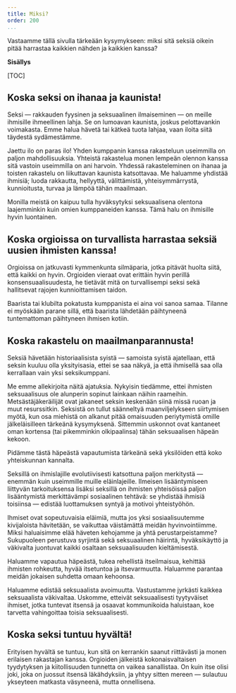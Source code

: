 ```yaml
---
title: Miksi?
order: 200
...
```


Vastaamme tällä sivulla tärkeään kysymykseen: miksi sitä seksiä oikein pitää harrastaa kaikkien nähden ja kaikkien kanssa?

**Sisällys**

[TOC]

## Koska seksi on ihanaa ja kaunista!

Seksi — rakkauden fyysinen ja seksuaalinen ilmaiseminen — on meille ihmisille ihmeellinen lahja. Se on lumoavan kaunista, joskus pelottavankin voimakasta. Emme halua hävetä tai kätkeä tuota lahjaa, vaan iloita siitä täydestä sydämestämme.

Jaettu ilo on paras ilo! Yhden kumppanin kanssa rakasteluun useimmilla on paljon mahdollisuuksia. Yhteistä rakastelua monen lempeän olennon kanssa sitä vastoin useimmilla on ani harvoin. Yhdessä rakasteleminen on ihanaa ja toisten rakastelu on liikuttavan kaunista katsottavaa. Me haluamme yhdistää ihmisiä; luoda rakkautta, hellyyttä, välittämistä, yhteisymmärrystä, kunnioitusta, turvaa ja lämpöä tähän maailmaan.

Monilla meistä on kaipuu tulla hyväksytyksi seksuaalisena olentona laajemminkin kuin omien kumppaneiden kanssa. Tämä halu on ihmisille hyvin luontainen.

## Koska orgioissa on turvallista harrastaa seksiä uusien ihmisten kanssa!

Orgioissa on jatkuvasti kymmenkunta silmäparia, jotka pitävät huolta siitä, että kaikki on hyvin. Orgioiden vieraat ovat erittäin hyvin perillä konsensuaalisuudesta, he tietävät mitä on turvallisempi seksi sekä hallitsevat rajojen kunnioittamisen taidon.

Baarista tai klubilta pokatusta kumppanista ei aina voi sanoa samaa. Tilanne ei myöskään parane sillä, että baarista lähdetään päihtyneenä tuntemattoman päihtyneen ihmisen kotiin.

## Koska rakastelu on maailmanparannusta!

Seksiä hävetään historiaalisista syistä — samoista syistä ajatellaan, että seksin kuuluu olla yksityisasia, ettei se saa näkyä, ja että ihmisellä saa olla kerrallaan vain yksi seksikumppani.

Me emme allekirjoita näitä ajatuksia. Nykyisin tiedämme, ettei ihmisten seksuaalisuus ole alunperin sopinut lainkaan näihin raameihin. Metsästäjäkeräilijät ovat jakaneet seksin keskenään siinä missä ruoan ja muut resurssitkin. Seksistä on tullut säänneltyä maanviljelykseen siirtymisen myötä, kun osa miehistä on alkanut pitää omaisuuden periytymistä omille jälkeläisilleen tärkeänä kysymyksenä. Sittemmin uskonnot ovat kantaneet oman kortensa (tai pikemminkin olkipaalinsa) tähän seksuaalisen häpeän kekoon.

Pidämme tästä häpeästä vapautumista tärkeänä sekä yksilöiden että koko yhteiskunnan kannalta.

Seksillä on ihmislajille evolutiivisesti katsottuna paljon merkitystä — enemmän kuin useimmille muille eläinlajeille. Ilmeisen lisääntymiseen liittyvän tarkoituksensa lisäksi seksillä on ihmisten yhteisöissä paljon lisääntymistä merkittävämpi sosiaalinen tehtävä: se yhdistää ihmisiä toisiinsa — edistää luottamuksen syntyä ja motivoi yhteistyöhön.

Ihmiset ovat sopeutuvaisia eläimiä, mutta jos yksi sosiaalisuutemme kivijaloista hävitetään, se vaikuttaa väistämättä meidän hyvinvointiimme. Miksi haluaisimme elää häveten kehojamme ja yhtä perustarpeistamme? Sukupuoleen perustuva syrjintä sekä seksuaalinen häirintä, hyväksikäyttö ja väkivalta juontuvat kaikki osaltaan seksuaalisuuden kieltämisestä.

Haluamme vapautua häpeästä, tukea rehellistä itseilmaisua, kehittää ihmisten rohkeutta, hyvää itsetuntoa ja itsevarmuutta. Haluamme parantaa meidän jokaisen suhdetta omaan kehoonsa.

Haluamme edistää seksuaalista avoimuutta. Vastustamme jyrkästi kaikkea seksuaalista väkivaltaa. Uskomme, etteivät seksuaalisesti tyytyväiset ihmiset, jotka tuntevat itsensä ja osaavat kommunikoida haluistaan, koe tarvetta vahingoittaa toisia seksuaalisesti.

## Koska seksi tuntuu hyvältä!

Erityisen hyvältä se tuntuu, kun sitä on kerrankin saanut riittävästi ja monen erilaisen rakastajan kanssa. Orgioiden jälkeistä kokonaisvaltaisen tyydytyksen ja kiitollisuuden tunnetta on vaikea sanallistaa. On kuin itse olisi joki, joka on juossut itsensä läkähdyksiin, ja yhtyy sitten mereen — sulautuu ykseyteen matkasta väsyneenä, mutta onnellisena.
